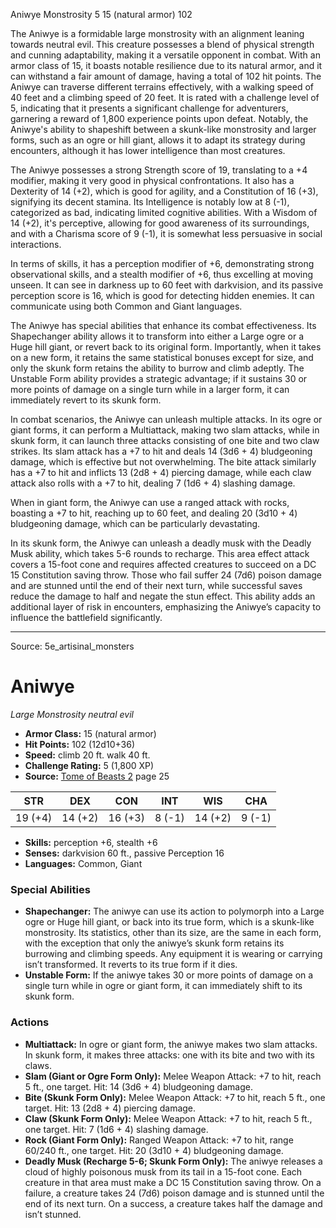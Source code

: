 <MonsterName/>Aniwye</MonsterName>
<CreatureType/>Monstrosity</CreatureType>
<CR/>5</CR>
<AC/>15 (natural armor)</AC>
<HP/>102</HP>
<summary>The Aniwye is a formidable large monstrosity with an alignment leaning towards neutral evil. This creature possesses a blend of physical strength and cunning adaptability, making it a versatile opponent in combat. With an armor class of 15, it boasts notable resilience due to its natural armor, and it can withstand a fair amount of damage, having a total of 102 hit points. The Aniwye can traverse different terrains effectively, with a walking speed of 40 feet and a climbing speed of 20 feet. It is rated with a challenge level of 5, indicating that it presents a significant challenge for adventurers, garnering a reward of 1,800 experience points upon defeat. Notably, the Aniwye's ability to shapeshift between a skunk-like monstrosity and larger forms, such as an ogre or hill giant, allows it to adapt its strategy during encounters, although it has lower intelligence than most creatures. </summary>

<detail>

The Aniwye possesses a strong Strength score of 19, translating to a +4 modifier, making it very good in physical confrontations. It also has a Dexterity of 14 (+2), which is good for agility, and a Constitution of 16 (+3), signifying its decent stamina. Its Intelligence is notably low at 8 (-1), categorized as bad, indicating limited cognitive abilities. With a Wisdom of 14 (+2), it's perceptive, allowing for good awareness of its surroundings, and with a Charisma score of 9 (-1), it is somewhat less persuasive in social interactions.

In terms of skills, it has a perception modifier of +6, demonstrating strong observational skills, and a stealth modifier of +6, thus excelling at moving unseen. It can see in darkness up to 60 feet with darkvision, and its passive perception score is 16, which is good for detecting hidden enemies. It can communicate using both Common and Giant languages.

The Aniwye has special abilities that enhance its combat effectiveness. Its Shapechanger ability allows it to transform into either a Large ogre or a Huge hill giant, or revert back to its original form. Importantly, when it takes on a new form, it retains the same statistical bonuses except for size, and only the skunk form retains the ability to burrow and climb adeptly. The Unstable Form ability provides a strategic advantage; if it sustains 30 or more points of damage on a single turn while in a larger form, it can immediately revert to its skunk form.

In combat scenarios, the Aniwye can unleash multiple attacks. In its ogre or giant forms, it can perform a Multiattack, making two slam attacks, while in skunk form, it can launch three attacks consisting of one bite and two claw strikes. Its slam attack has a +7 to hit and deals 14 (3d6 + 4) bludgeoning damage, which is effective but not overwhelming. The bite attack similarly has a +7 to hit and inflicts 13 (2d8 + 4) piercing damage, while each claw attack also rolls with a +7 to hit, dealing 7 (1d6 + 4) slashing damage.

When in giant form, the Aniwye can use a ranged attack with rocks, boasting a +7 to hit, reaching up to 60 feet, and dealing 20 (3d10 + 4) bludgeoning damage, which can be particularly devastating. 

In its skunk form, the Aniwye can unleash a deadly musk with the Deadly Musk ability, which takes 5-6 rounds to recharge. This area effect attack covers a 15-foot cone and requires affected creatures to succeed on a DC 15 Constitution saving throw. Those who fail suffer 24 (7d6) poison damage and are stunned until the end of their next turn, while successful saves reduce the damage to half and negate the stun effect. This ability adds an additional layer of risk in encounters, emphasizing the Aniwye’s capacity to influence the battlefield significantly.</detail>



---

Source: 5e_artisinal_monsters

# Aniwye

*Large* *Monstrosity* *neutral evil*

- **Armor Class:** 15 (natural armor)
- **Hit Points:** 102 (12d10+36)
- **Speed:** climb 20 ft. walk 40 ft.
- **Challenge Rating:** 5 (1,800 XP)
- **Source:** [Tome of Beasts 2](https://koboldpress.com/kpstore/product/tome-of-beasts-2-for-5th-edition) page 25

| STR | DEX | CON | INT | WIS | CHA |
| --- | --- | --- | --- | --- | --- |
| 19 (+4) | 14 (+2) | 16 (+3) | 8 (-1) | 14 (+2) | 9 (-1) |

- **Skills:** perception +6, stealth +6
- **Senses:** darkvision 60 ft., passive Perception 16
- **Languages:** Common, Giant

### Special Abilities

- **Shapechanger:** The aniwye can use its action to polymorph into a Large ogre or Huge hill giant, or back into its true form, which is a skunk-like monstrosity. Its statistics, other than its size, are the same in each form, with the exception that only the aniwye’s skunk form retains its burrowing and climbing speeds. Any equipment it is wearing or carrying isn’t transformed. It reverts to its true form if it dies.
- **Unstable Form:** If the aniwye takes 30 or more points of damage on a single turn while in ogre or giant form, it can immediately shift to its skunk form.

### Actions

- **Multiattack:** In ogre or giant form, the aniwye makes two slam attacks. In skunk form, it makes three attacks: one with its bite and two with its claws.
- **Slam (Giant or Ogre Form Only):** Melee Weapon Attack: +7 to hit, reach 5 ft., one target. Hit: 14 (3d6 + 4) bludgeoning damage.
- **Bite (Skunk Form Only):** Melee Weapon Attack: +7 to hit, reach 5 ft., one target. Hit: 13 (2d8 + 4) piercing damage.
- **Claw (Skunk Form Only):** Melee Weapon Attack: +7 to hit, reach 5 ft., one target. Hit: 7 (1d6 + 4) slashing damage.
- **Rock (Giant Form Only):** Ranged Weapon Attack: +7 to hit, range 60/240 ft., one target. Hit: 20 (3d10 + 4) bludgeoning damage.
- **Deadly Musk (Recharge 5-6; Skunk Form Only):** The aniwye releases a cloud of highly poisonous musk from its tail in a 15-foot cone. Each creature in that area must make a DC 15 Constitution saving throw. On a failure, a creature takes 24 (7d6) poison damage and is stunned until the end of its next turn. On a success, a creature takes half the damage and isn’t stunned.




